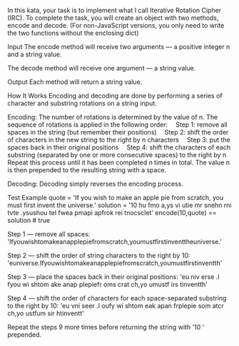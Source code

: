 In this kata, your task is to implement what I call Iterative Rotation Cipher (IRC). To complete the task, you will create an object with two methods, encode and decode. (For non-JavaScript versions, you only need to write the two functions without the enclosing dict)

Input
The encode method will receive two arguments — a positive integer n and a string value.

The decode method will receive one argument — a string value.

Output
Each method will return a string value.

How It Works
Encoding and decoding are done by performing a series of character and substring rotations on a string input.

Encoding: The number of rotations is determined by the value of n. The sequence of rotations is applied in the following order:
 Step 1: remove all spaces in the string (but remember their positions)
 Step 2: shift the order of characters in the new string to the right by n characters
 Step 3: put the spaces back in their original positions
 Step 4: shift the characters of each substring (separated by one or more consecutive spaces) to the right by n
Repeat this process until it has been completed n times in total.
The value n is then prepended to the resulting string with a space.

Decoding: Decoding simply reverses the encoding process.

Test Example
quote = 'If you wish to make an apple pie from scratch, you must first invent the universe.'
solution = '10 hu fmo a,ys vi utie mr snehn rni tvte .ysushou teI fwea pmapi apfrok rei tnocsclet'
encode(10,quote) == solution # true


Step 1 — remove all spaces:
'Ifyouwishtomakeanapplepiefromscratch,youmustfirstinventtheuniverse.'

Step 2 — shift the order of string characters to the right by 10:
'euniverse.Ifyouwishtomakeanapplepiefromscratch,youmustfirstinventth'

Step 3 — place the spaces back in their original positions:
'eu niv erse .I fyou wi shtom ake anap plepiefr oms crat ch,yo umustf irs tinventth'

Step 4 — shift the order of characters for each space-separated substring to the right by 10:
'eu vni seer .I oufy wi shtom eak apan frplepie som atcr ch,yo ustfum sir htinventt'

Repeat the steps 9 more times before returning the string with '10 ' prepended. 